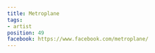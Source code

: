 ```yaml
---
title: Metroplane
tags:
- artist
position: 49
facebook: https://www.facebook.com/metroplane/
---
```


